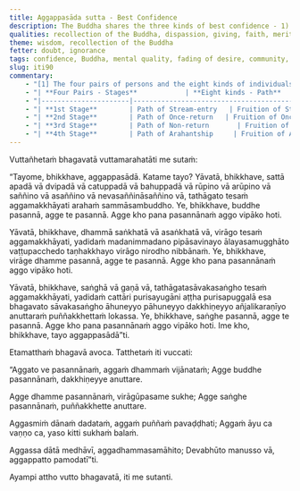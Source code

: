```yaml
---
title: Aggappasāda sutta - Best Confidence
description: The Buddha shares the three kinds of best confidence - 1) in the Buddha, 2) in the mental quality of fading of desire, and 3) in the community of the Blessed One's disciples.
qualities: recollection of the Buddha, dispassion, giving, faith, merit, tranquility
theme: wisdom, recollection of the Buddha
fetter: doubt, ignorance
tags: confidence, Buddha, mental quality, fading of desire, community, disciples, Dhamma, Saṅgha, iti, iti50-99
slug: iti90
commentary:
    - "[1] The four pairs of persons and the eight kinds of individuals that constitute the community of the Blessed One’s disciples are as follows:"
    - "| **Four Pairs - Stages**            | **Eight kinds - Path**       | **Eight kinds - Fruition**    | **Fetters Overcome / Weakened**                                  |"
    - "|----------------------|------------------------------------------|-----------------------------------------|------------------------------------------------------------------|"
    - "| **1st Stage**        | Path of Stream-entry   | Fruition of Stream-entry | Overcomes: <br> 1) |Personal existence::individual identity, embodied being, view that one is the owner of the body and mind [sakkāya]| <br> 2) |Doubt::uncertainty, indecisiveness, lack of confidence in the Buddha’s teachings [vicikicchā]| <br> 3) |Clinging to rules and observances::clinging to precepts and practices, adherence to rites and rituals [sīlabbataparāmāsa]| |"
    - "| **2nd Stage**        | Path of Once-return   | Fruition of Once-return | Weakens: <br> 4) |Sensual desire::interest in sensual pleasure, sensual impulse [kāmacchanda]| <br> 5) |Ill will::intentional act of mentally opposing or rejecting others; an intentional construct fueled by aversion, directed against kindness or compassion. It manifests as hostility of will, impeding goodwill and fostering internal or external conflict. [byāpāda]| |"
    - "| **3rd Stage**        | Path of Non-return       | Fruition of Non-return     | Overcomes: <br> 4) Sensual desire <br> 5) Ill will |"
    - "| **4th Stage**        | Path of Arahantship     | Fruition of Arahantship | Overcomes: <br> 6) |Passion for worldly existence::desire for material existence [rūparāga]| <br> 7) |Passion for formless existence::desire for non-material existence [arūparāga]| <br> 8) |Conceit::self-view expressed as comparison—seeing oneself as superior, inferior, or equal; the persistent “I am” conceit (asmimāna) that underlies identification and fuels rebirth [māna]| <br> 9) |Restlessness::mental agitation, distraction, excitement [uddhacca]| <br>10) |Ignorance::fundamental unawareness or misunderstanding of the true nature of reality, not experientially understanding the four noble truths [avijjā]| |"
---
```


Vuttañhetaṁ bhagavatā vuttamarahatāti me sutaṁ:

“Tayome, bhikkhave, aggappasādā. Katame tayo? Yāvatā, bhikkhave, sattā apadā vā dvipadā vā catuppadā vā bahuppadā vā rūpino vā arūpino vā saññino vā asaññino vā nevasaññināsaññino vā, tathāgato tesaṁ aggamakkhāyati arahaṁ sammāsambuddho. Ye, bhikkhave, buddhe pasannā, agge te pasannā. Agge kho pana pasannānaṁ aggo vipāko hoti.

Yāvatā, bhikkhave, dhammā saṅkhatā vā asaṅkhatā vā, virāgo tesaṁ aggamakkhāyati, yadidaṁ madanimmadano pipāsavinayo ālayasamugghāto vaṭṭupacchedo taṇhakkhayo virāgo nirodho nibbānaṁ. Ye, bhikkhave, virāge dhamme pasannā, agge te pasannā. Agge kho pana pasannānaṁ aggo vipāko hoti.

Yāvatā, bhikkhave, saṅghā vā gaṇā vā, tathāgatasāvakasaṅgho tesaṁ aggamakkhāyati, yadidaṁ cattāri purisayugāni aṭṭha purisapuggalā esa bhagavato sāvakasaṅgho āhuneyyo pāhuneyyo dakkhiṇeyyo añjalikaraṇīyo anuttaraṁ puññakkhettaṁ lokassa. Ye, bhikkhave, saṅghe pasannā, agge te pasannā. Agge kho pana pasannānaṁ aggo vipāko hoti. Ime kho, bhikkhave, tayo aggappasādā”ti.

Etamatthaṁ bhagavā avoca. Tatthetaṁ iti vuccati:

“Aggato ve pasannānaṁ,
aggaṁ dhammaṁ vijānataṁ;
Agge buddhe pasannānaṁ,
dakkhiṇeyye anuttare.

Agge dhamme pasannānaṁ,
virāgūpasame sukhe;
Agge saṅghe pasannānaṁ,
puññakkhette anuttare.

Aggasmiṁ dānaṁ dadataṁ,
aggaṁ puññaṁ pavaḍḍhati;
Aggaṁ āyu ca vaṇṇo ca,
yaso kitti sukhaṁ balaṁ.

Aggassa dātā medhāvī,
aggadhammasamāhito;
Devabhūto manusso vā,
aggappatto pamodatī”ti.

Ayampi attho vutto bhagavatā, iti me sutanti.
